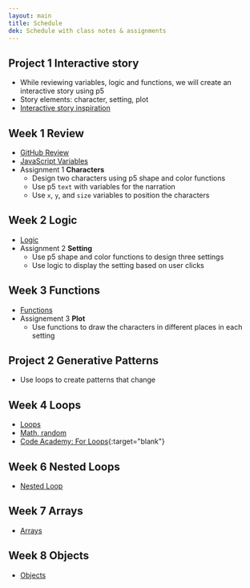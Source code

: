 ```yaml
---
layout: main
title: Schedule
dek: Schedule with class notes & assignments
---
```


## Project 1 **Interactive story**
- While reviewing variables, logic and functions, we will create an interactive story using p5
- Story elements: character, setting, plot
- [Interactive story inspiration](inspiration/interactive_story/)

## Week 1 **Review**
- [GitHub Review](notes/github)
- [JavaScript Variables](notes/variables)
- Assignment 1 **Characters**
	- Design two characters using p5 shape and color functions
	- Use p5 `text` with variables for the narration
	- Use `x`, `y`, and `size` variables to position the characters



## Week 2 **Logic**
- [Logic]()
- Assignment 2 **Setting**
	- Use p5 shape and color functions to design three settings
	- Use logic to display the setting based on user clicks

## Week 3 **Functions**
- [Functions]()
- Assignement 3 **Plot**
	- Use functions to draw the characters in different places in each setting

## Project 2 **Generative Patterns**
- Use loops to create patterns that change 

## Week 4 **Loops**
- [Loops]()
- [Math, random]()
- [Code Academy: For Loops](https://www.codecademy.com/courses/javascript-beginner-en-NhsaT/0/1){:target="blank"}

## Week 6 **Nested Loops**
- [Nested Loop]()

## Week 7 Arrays
- [Arrays]()

## Week 8 Objects
- [Objects]()


<!-- 

midterm - giphy
- meme generator - user adds meme search and text for meme and it generates meme with image
- meme madlibs/quiz game
- meme choose the right image for search term
- 

interactive story
	- decision tree, user experience map
	- input vs branching stories
	- randomized outputs
interactive comic
	- clicking on images
	- decision trees etc
interactive video
	- using web video
	- combine video sources
	- youtube and native video
data api
	- data viz
	- user input
meme generator
	- get a random image
	- random text
	- 

css3
more git
threejs?
libraries?

http://teachingmultimedia.net/mmp420syllabus.html

-->